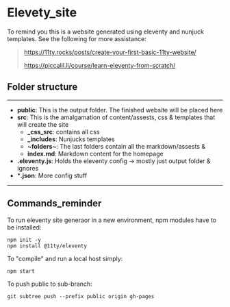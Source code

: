 # Elevety_site

To remind you this is a website generated using eleventy and nunjuck templates.
See the following for more assistance:

> https://11ty.rocks/posts/create-your-first-basic-11ty-website/
>
> https://piccalil.li/course/learn-eleventy-from-scratch/


## Folder structure
---
- **public**: This is the output folder. The finished website will be placed here
- **src**: This is the amalgamation of content/assests, css & templates that will create the site
    - **_css_src**: contains all css
    - **_includes**: Nunjucks templates
    - **~folders~**: The last folders contain all the markdown/assests & 
    - **index.md**: Markdown content for the homepage
- **.eleventy.js**: Holds the eleventy config -> mostly just output folder & ignores
- ***.json**: More config stuff
---

## Commands_reminder

To run eleventy site generaor in a new environment, npm modules have to be installed:
```
npm init -y
npm install @11ty/eleventy
```

To "compile" and run a local host simply:
```
npm start
```

To push public to sub-branch:

```
git subtree push --prefix public origin gh-pages
```
